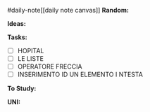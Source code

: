 #daily-note[[daily note canvas]] 
**Random:**


**Ideas:**


**Tasks:**
- [ ] HOPITAL 
- [ ] LE LISTE
- [ ] OPERATORE FRECCIA
- [ ] INSERIMENTO ID UN ELEMENTO I NTESTA

**To Study:**


**UNI:**
